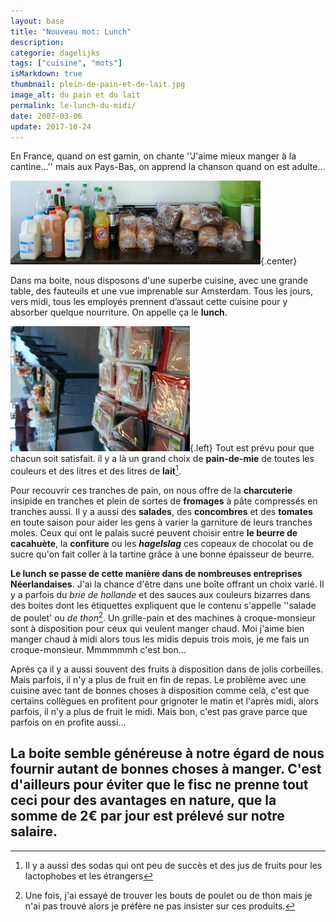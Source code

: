 ```yaml
---
layout: base
title: "Nouveau mot: Lunch"
description: 
categorie: dagelijks
tags: ["cuisine", "mots"]
isMarkdown: true
thumbnail: plein-de-pain-et-de-lait.jpg
image_alt: du pain et du lait
permalink: le-lunch-du-midi/
date: 2007-03-06
update: 2017-10-24
---
```




En France, quand on est gamin, on chante ''J'aime mieux manger à la cantine...'' mais aux Pays-Bas, on apprend la chanson quand on est adulte...

![du pain et du lait](plein-de-pain-et-de-lait.jpg){.center}


Dans ma boite, nous disposons d'une superbe cuisine, avec une grande table, des fauteuils et une vue imprenable sur Amsterdam. Tous les jours, vers midi, tous les employés prennent d’assaut cette cuisine pour y absorber quelque nourriture. On appelle ça le **lunch**. 


![lunch](prepared-to-lunch-200.jpg){.left}
Tout est prévu pour que chacun soit satisfait. il y a là un grand choix de **pain-de-mie** de toutes les couleurs et des litres et des litres de **lait**[^1]. 

Pour recouvrir ces tranches de pain, on nous offre de la **charcuterie** insipide en tranches et plein de sortes de **fromages** à pâte compressés en tranches aussi. Il y a aussi des **salades**, des **concombres** et des **tomates** en toute saison pour aider les gens à varier la garniture de leurs tranches moles. Ceux qui ont le palais sucré peuvent choisir entre **le beurre de cacahuète**, la **confiture** ou les ***hagelslag*** ces copeaux de chocolat ou de sucre qu'on fait coller à la tartine grâce à une bonne épaisseur de beurre. 

**Le lunch se passe de cette manière dans de nombreuses entreprises Néerlandaises**. J'ai la chance d'être dans une boîte offrant un choix varié. Il y a parfois du *brie de hollande* et des sauces aux couleurs bizarres dans des boites dont les étiquettes expliquent que le contenu s'appelle ''salade de poulet' ou *de thon*[^2]. Un grille-pain et des machines à croque-monsieur sont à disposition pour ceux qui veulent manger chaud. Moi j'aime bien manger chaud à midi alors tous les midis depuis trois mois, je me fais un croque-monsieur. Mmmmmmh c'est bon…

Après ça il y a aussi souvent des fruits à disposition dans de jolis corbeilles. Mais parfois, il n'y a plus de fruit en fin de repas. Le problème avec une cuisine avec tant de bonnes choses à disposition comme celà, c'est que certains collègues en profitent pour grignoter le matin et l'après midi, alors parfois, il n'y a plus de fruit le midi. Mais bon, c'est pas grave parce que parfois on en profite aussi...

La boite semble généreuse à notre égard de nous fournir autant de bonnes choses à manger. C'est d'ailleurs pour éviter que le fisc ne prenne tout ceci pour des avantages en nature, que la somme de 2€ par jour est prélevé sur notre salaire.
---
[^1]: Il y a aussi des sodas qui ont peu de succès et des jus de fruits pour les lactophobes et les étrangers
[^2]: Une fois, j'ai essayé de trouver les bouts de poulet ou de thon mais je n'ai pas trouvé alors je préfère ne pas insister sur ces produits.